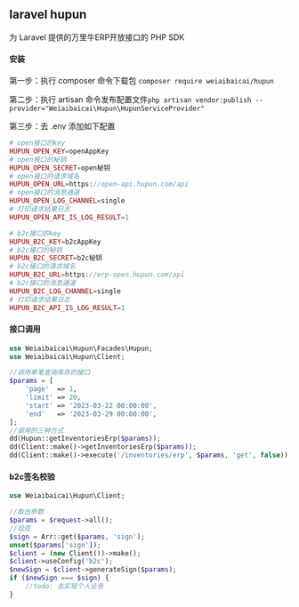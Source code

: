 ## laravel hupun
为 Laravel 提供的万里牛ERP开放接口的 PHP SDK

#### 安装
第一步：执行 composer 命令下载包 `composer require weiaibaicai/hupun`

第二步：执行 artisan 命令发布配置文件`php artisan vendor:publish --provider="Weiaibaicai\Hupun\HupunServiceProvider"`

第三步：去 .env 添加如下配置
```php
# open接口的key
HUPUN_OPEN_KEY=openAppKey
# open接口的秘钥
HUPUN_OPEN_SECRET=open秘钥
# open接口的请求域名
HUPUN_OPEN_URL=https://open-api.hupun.com/api
# open接口的消息通道
HUPUN_OPEN_LOG_CHANNEL=single
# 打印请求结果日志
HUPUN_OPEN_API_IS_LOG_RESULT=1

# b2c接口的key
HUPUN_B2C_KEY=b2cAppKey
# b2c接口的秘钥
HUPUN_B2C_SECRET=b2c秘钥
# b2c接口的请求域名
HUPUN_B2C_URL=https://erp-open.hupun.com/api
# b2c接口的消息通道
HUPUN_B2C_LOG_CHANNEL=single
# 打印请求结果日志
HUPUN_B2C_API_IS_LOG_RESULT=1
```

#### 接口调用
```php
use Weiaibaicai\Hupun\Facades\Hupun;
use Weiaibaicai\Hupun\Client;

//调用单笔查询库存的接口
$params = [
    'page'  => 1,
    'limit' => 20,
    'start' => '2023-03-22 00:00:00',
    'end'   => '2023-03-29 00:00:00',
];
//调用的三种方式
dd(Hupun::getInventoriesErp($params)); 
dd(Client::make()->getInventoriesErp($params));
dd(Client::make()->execute('/inventories/erp', $params, 'get', false));

```

#### b2c签名校验
```php
use Weiaibaicai\Hupun\Client;

//取出参数
$params = $request->all();
//验签
$sign = Arr::get($params, 'sign');
unset($params['sign']);
$client = (new Client())->make();
$client->useConfig('b2c');
$newSign = $client->generateSign($params);
if ($newSign === $sign) {
    //todo: 去实现个人业务
}

```
